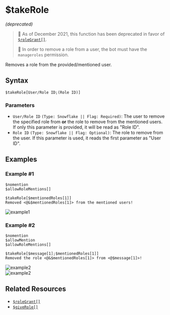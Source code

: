 # $takeRole
*(deprecated)*

> 📌 As of December 2021, this function has been deprecated in favor of [`$roleGrant[]`](./roleGrant.md).
>
>  📌 In order to remove a role from a user, the bot must have the `manageroles` permission.

Removes a role from the provided/mentioned user.

## Syntax
```
$takeRole[User/Role ID;(Role ID)]
```

### Parameters
- `User/Role ID` `(Type: Snowflake || Flag: Required)`: The user to remove the specified role from **or** the role to remove from the mentioned users. If only this parameter is provided, it will be read as "Role ID".
- `Role ID` `(Type: Snowflake || Flag: Optional)`: The role to remove from the user. If this parameter is used, it reads the first parameter as "User ID".

## Examples
### Example #1
```
$nomention
$allowRoleMentions[]

$takeRole[$mentionedRoles[1]]
Removed <@&$mentionedRoles[1]> from the mentioned users!
```
![example1](https://user-images.githubusercontent.com/95774950/198837013-a39c8a69-29aa-4cec-b319-0b04365c200d.png)

### Example #2
```
$nomention
$allowMention
$allowRoleMentions[]

$takeRole[$message[1];$mentionedRoles[1]]
Removed the role <@&$mentionedRoles[1]> from <@$message[1]>!
```
![example2](https://user-images.githubusercontent.com/111157596/250922731-73a8a86d-d5ba-4cbf-a4cd-87f13440eeea.png)\
![example2](https://user-images.githubusercontent.com/111157596/250922753-4db7473e-a85a-43d3-b88b-f97e0e869533.png)

## Related Resources
- [`$roleGrant[]`](./roleGrant.md)
- [`$giveRole[]`](./giveRole.md)
